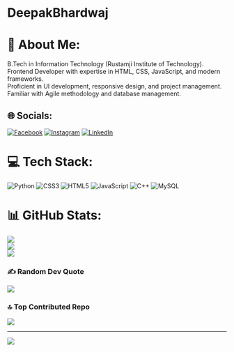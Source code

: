 # DeepakBhardwaj
# 💫 About Me:
B.Tech in Information Technology (Rustamji Institute of Technology).<br>Frontend Developer with expertise in HTML, CSS, JavaScript, and modern frameworks.<br>Proficient in UI development, responsive design, and project management.<br>Familiar with Agile methodology and database management.<br>


## 🌐 Socials:
[![Facebook](https://img.shields.io/badge/Facebook-%231877F2.svg?logo=Facebook&logoColor=white)](https://facebook.com/btwitsthepak) [![Instagram](https://img.shields.io/badge/Instagram-%23E4405F.svg?logo=Instagram&logoColor=white)](https://instagram.com/btwitsthepak) [![LinkedIn](https://img.shields.io/badge/LinkedIn-%230077B5.svg?logo=linkedin&logoColor=white)](https://linkedin.com/in/btwitsthepak) 

# 💻 Tech Stack:
![Python](https://img.shields.io/badge/python-3670A0?style=for-the-badge&logo=python&logoColor=ffdd54) ![CSS3](https://img.shields.io/badge/css3-%231572B6.svg?style=for-the-badge&logo=css3&logoColor=white) ![HTML5](https://img.shields.io/badge/html5-%23E34F26.svg?style=for-the-badge&logo=html5&logoColor=white) ![JavaScript](https://img.shields.io/badge/javascript-%23323330.svg?style=for-the-badge&logo=javascript&logoColor=%23F7DF1E) ![C++](https://img.shields.io/badge/c++-%2300599C.svg?style=for-the-badge&logo=c%2B%2B&logoColor=white) ![MySQL](https://img.shields.io/badge/mysql-4479A1.svg?style=for-the-badge&logo=mysql&logoColor=white)
# 📊 GitHub Stats:
![](https://github-readme-stats.vercel.app/api?username=darksharkop&theme=dark&hide_border=false&include_all_commits=false&count_private=false)<br/>
![](https://github-readme-streak-stats.herokuapp.com/?user=darksharkop&theme=dark&hide_border=false)<br/>
![](https://github-readme-stats.vercel.app/api/top-langs/?username=darksharkop&theme=dark&hide_border=false&include_all_commits=false&count_private=false&layout=compact)

### ✍️ Random Dev Quote
![](https://quotes-github-readme.vercel.app/api?type=horizontal&theme=radical)

### 🔝 Top Contributed Repo
![](https://github-contributor-stats.vercel.app/api?username=darksharkop&limit=5&theme=dark&combine_all_yearly_contributions=true)

---
[![](https://visitcount.itsvg.in/api?id=darksharkop&icon=0&color=0)](https://visitcount.itsvg.in)

<!-- Proudly created with GPRM ( https://gprm.itsvg.in ) -->
